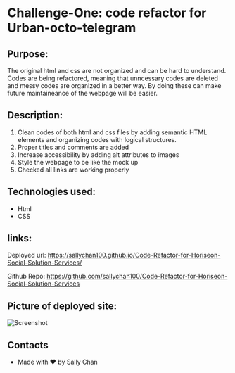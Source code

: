 # Challenge-One: code refactor for Urban-octo-telegram

## Purpose:
The original html and css are not organized and can be hard to understand. 
Codes are being refactored, meaning that unncessary codes are deleted and messy codes are organized in a better way.
By doing these can make future maintaineance of the webpage will be easier. 

## Description:
1. Clean codes of both html and css files by adding semantic HTML elements and organizing codes with logical structures.
2. Proper titles and comments are added
3. Increase accessibility by adding alt attributes to images
4. Style the webpage to be like the mock up
5. Checked all links are working properly 

## Technologies used: 
* Html 
* CSS

## links:
Deployed url:
https://sallychan100.github.io/Code-Refactor-for-Horiseon-Social-Solution-Services/

Github Repo:
https://github.com/sallychan100/Code-Refactor-for-Horiseon-Social-Solution-Services

## Picture of deployed site: 
![Screenshot](https://github.com/sallychan100/Code-Refactor-for-Horiseon-Social-Solution-Services/blob/main/assets/images/screenshot.png)

## Contacts
* Made with ❤️ by Sally Chan
